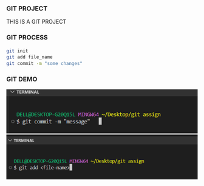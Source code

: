 ### GIT PROJECT
THIS IS A GIT PROJECT


### GIT PROCESS
``` bash
git init
git add file_name
git commit -m "some changes"


```

### GIT DEMO
![GIT DEMO](./screenshots/sss.png)
![GIT DEMO](./screenshots/ss.png)